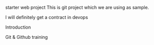 starter web project
This is git project which we are using as sample.

I will definitely get a contract in devops


Introduction

Git & Github training
